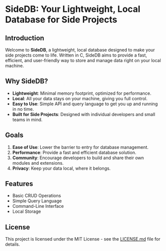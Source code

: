 # SideDB: Your Lightweight, Local Database for Side Projects

## Introduction

Welcome to **SideDB**, a lightweight, local database designed to make your side projects come to life. Written in C, SideDB aims to provide a fast, efficient, and user-friendly way to store and manage data right on your local machine.

## Why SideDB?

- **Lightweight**: Minimal memory footprint, optimized for performance.
- **Local**: All your data stays on your machine, giving you full control.
- **Easy to Use**: Simple API and query language to get you up and running in no time.
- **Built for Side Projects**: Designed with individual developers and small teams in mind.

## Goals

1. **Ease of Use**: Lower the barrier to entry for database management.
2. **Performance**: Provide a fast and efficient database solution.
3. **Community**: Encourage developers to build and share their own modules and extensions.
4. **Privacy**: Keep your data local, where it belongs.

## Features

- Basic CRUD Operations
- Simple Query Language
- Command-Line Interface
- Local Storage

## License

This project is licensed under the MIT License - see the [LICENSE.md](LICENSE.md) file for details.
